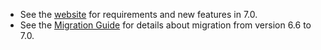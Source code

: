 
* See the [website](https://hibernate.org.orm/releases/7.0) for requirements and new features in 7.0.
* See the [Migration Guide](https://docs.jboss.org/hibernate/orm/7.0/migration-guide/migration-guide.html) for details about migration from version 6.6 to 7.0.
